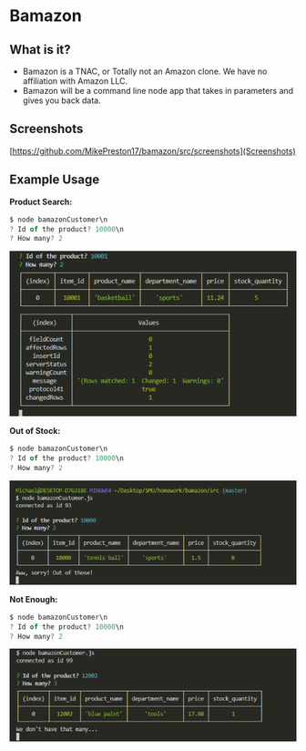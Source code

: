# Bamazon

## What is it?
* Bamazon is a TNAC, or Totally not an Amazon clone.  We have no affiliation with Amazon LLC. 
* Bamazon will be a command line node app that takes in parameters and gives you back data.

## Screenshots
[https://github.com/MikePreston17/bamazon/src/screenshots](Screenshots)

## Example Usage

**Product Search:**

```javascript
$ node bamazonCustomer\n
? Id of the product? 10000\n
? How many? 2
```

![Successful Search](https://github.com/MikePreston17/bamazon/blob/master/src/screenshots/have-a-basketball.png)

**Out of Stock:**

```javascript
$ node bamazonCustomer\n
? Id of the product? 10000\n
? How many? 2
```

![Out of Stock](https://github.com/MikePreston17/bamazon/blob/master/src/screenshots/No-tennis-balls-left.png "out of balls")

**Not Enough:**

```javascript
$ node bamazonCustomer\n
? Id of the product? 10000\n
? How many? 2
```

![Not Enough](https://github.com/MikePreston17/bamazon/blob/master/src/screenshots/dont-have-enough.png "not enough balls")
